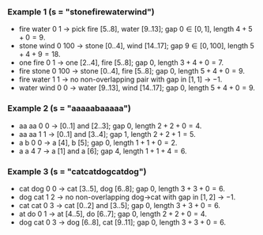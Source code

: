 ### Example 1 (s = "stonefirewaterwind")
- fire water 0 1 → pick fire [5..8], water [9..13]; gap $0\in[0,1]$, length $4+5+0=9$.
- stone wind 0 100 → stone [0..4], wind [14..17]; gap $9\in[0,100]$, length $5+4+9=18$.
- one fire 0 1 → one [2..4], fire [5..8]; gap $0$, length $3+4+0=7$.
- fire stone 0 100 → stone [0..4], fire [5..8]; gap $0$, length $5+4+0=9$.
- fire water 1 1 → no non-overlapping pair with gap in $[1,1]$ → $-1$.
- water wind 0 0 → water [9..13], wind [14..17]; gap $0$, length $5+4+0=9$.

### Example 2 (s = "aaaaabaaaaa")
- aa aa 0 0 → [0..1] and [2..3]; gap $0$, length $2+2+0=4$.
- aa aa 1 1 → [0..1] and [3..4]; gap $1$, length $2+2+1=5$.
- a b 0 0 → a [4], b [5]; gap $0$, length $1+1+0=2$.
- a a 4 7 → a [1] and a [6]; gap $4$, length $1+1+4=6$.

### Example 3 (s = "catcatdogcatdog")
- cat dog 0 0 → cat [3..5], dog [6..8]; gap $0$, length $3+3+0=6$.
- dog cat 1 2 → no non-overlapping dog→cat with gap in $[1,2]$ → $-1$.
- cat cat 0 3 → cat [0..2] and [3..5]; gap $0$, length $3+3+0=6$.
- at do 0 1 → at [4..5], do [6..7]; gap $0$, length $2+2+0=4$.
- dog cat 0 3 → dog [6..8], cat [9..11]; gap $0$, length $3+3+0=6$.
